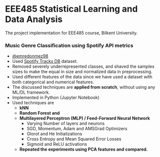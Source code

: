 # EEE485 Statistical Learning and Data Analysis
The project implementation for EEE485 course, Bilkent University.
### Music Genre Classification using Spotify API metrics
 - [@emredonmez98](github.com/emredonmez98)
 - Used [Spotify Tracks DB](https://www.kaggle.com/zaheenhamidani/ultimate-spotify-tracks-db) dataset.
 - Removed severely underrepresented classes, and shaved the samples sizes to make the equal in size and normalized data in preprocessing. 
 - Used different features of the data since we have used a dataset with both categorical and numerical features. 
 - The discussed techniques are **applied from scratch**, without using any ML/DL framework. 
 - Implemented in Python (Jupyter Notebook)
 -  Used techniques are
	- **kNN**
	- **Random Forest and** 
	- **Multilayered Perceptron (MLP) / Feed-Forward Neural Network**
		- Varying Number of layers and neurons
		- SGD, Momentum, Adam and AMSGrad Optimizers
		- Glorot and He Initializations
		- Cross Entropy and Mean Squared Error Losses
		- Sigmoid and ReLU activations 
	- **Repeated the experiments using PCA features and compared.** 


